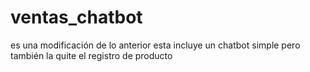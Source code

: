 # ventas_chatbot
es una modificación de lo anterior esta incluye un chatbot simple pero también la quite el registro de producto 
